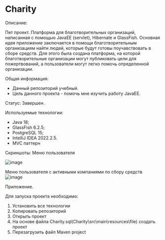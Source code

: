 # Charity
Описание:

Пет проект. Платформа для благотворительных организаций, написанная с помощью JavaEE (servlet), Hibernate и GlassFish.
Основная идея приложение заключается в помощи благотворительным организациям найти людей, которые будут готовы поучавствовать в сборе средств.
Для этого была создана платформа, на которой благотворительные организации могут публиковать цели для пожертвований, а пользователи могут легко помочь определенной организации.  

Общая информация: 
* Данный репозиторий учебный. 
* Цель данного проекта - помочь мне изучить работу JavaEE.

Статус: Завершен.

Используемые технологии:
* Java 18;
* GlassFish 6.2.5;
* PostgreSQL 15;
* IntelliJ IDEA 2022.2.5.
* MVC паттерн

Скриншоты:
Меню пользователя

![image](https://github.com/oSt4lKeRo/Charity/assets/105297259/0ce104e0-6369-49bf-950d-98e00c55d4fc)

Меню пользователя с активными компаниями по сбору средств
![image](https://github.com/oSt4lKeRo/Charity/assets/105297259/a33ea79e-709c-42dd-93a5-78b3dd39a55d)

Приложение.

Для запуска проекта необходимо:
1. Установить все технологии
2. Копировать репозиторий
3. Открыть проект
4. На основе файла Charity.sql(Charity\src\main\resources\file) создать проект
5. Перезагрузить файл Maven project
